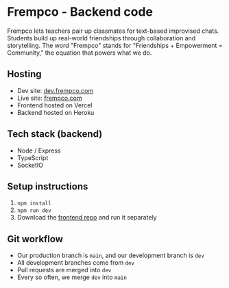 # Frempco - Backend code

Frempco lets teachers pair up classmates for text-based improvised chats. Students build up real-world friendships through collaboration and storytelling. The word "Frempco" stands for "Friendships + Empowerment = Community," the equation that powers what we do.

## Hosting

- Dev site: [dev.frempco.com](https://dev.frempco.com/)
- Live site: [frempco.com](https://www.frempco.com/)
- Frontend hosted on Vercel
- Backend hosted on Heroku

## Tech stack (backend)

- Node / Express
- TypeScript
- SocketIO

## Setup instructions

1. `npm install`
2. `npm run dev`
3. Download the [frontend repo](https://github.com/mssiegel/frempco-client) and run it separately

## Git workflow

- Our production branch is `main`, and our development branch is `dev`
- All development branches come from `dev`
- Pull requests are merged into `dev`
- Every so often, we merge `dev` into `main`
